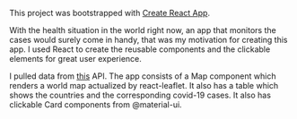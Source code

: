 

This project was bootstrapped with [Create React App](https://github.com/facebook/create-react-app).

With the health situation in the world right now, an app that monitors the cases would surely come in handy, that was my motivation for creating this app. I used React to create the reusable components and the clickable elements for great user experience.

I pulled data from [this](https://disease.sh/v3/covid/countries) API. The app consists of a Map component which renders a world map actualized by react-leaflet. It also has a table which shows the countries and the corresponding covid-19 cases. It also has clickable Card components from @material-ui.


